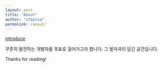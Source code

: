 ```yaml
---
layout: post
title: "About"
author: "stbpiza"
permalink: /about/
---
```


<a href="https://www.notion.so/Java-561d631ee61d4e10b349bbf9167a5f9d">introduce</a>   

꾸준히 발전하는 개발자를 목표로 걸어가고자 합니다.
그 발자국이 담긴 공간입니다.

Thanks for reading!   

